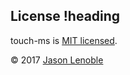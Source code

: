 ## License !heading

touch-ms is [MIT licensed](./LICENSE).

© 2017 [Jason Lenoble](mailto:jason.lenoble@gmail.com)
